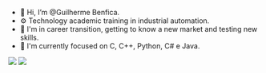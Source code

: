 - 👋 Hi, I’m @Guilherme Benfica.
- ⚙️ Technology academic training in industrial automation.
- 👀 I'm in career transition, getting to know a new market and testing new skills.
- 🌱  I'm currently focused on  C, C++, Python, C# e Java.



<div>
   <a href = "mailto:guilhermee.benfica@gmail.com"><img src="https://img.shields.io/badge/-Gmail-%23333?style=for-the-badge&logo=gmail&logoColor=white" target="_blank"></a>
  <a href="https://www.linkedin.com/in/guilherme-benfica" target="_blank"><img src="https://img.shields.io/badge/-LinkedIn-%230077B5?style=for-the-badge&logo=linkedin&logoColor=white" target="_blank"></a> 
  
</div>
   
  
